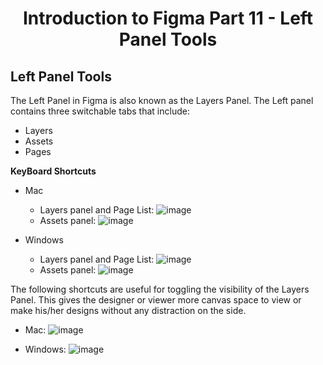 <h1 align="center"> Introduction to Figma Part 11 - Left Panel Tools </h1>

## Left Panel Tools

The Left Panel in Figma is also known as the Layers Panel. The Left panel contains three switchable tabs that include:

- Layers
- Assets
- Pages

**KeyBoard Shortcuts**

- Mac
  - Layers panel and Page List:
  ![image](https://user-images.githubusercontent.com/72400676/140445444-e1d42dac-236c-4c88-849d-3b012f42ef5f.png)
  - Assets panel:
  ![image](https://user-images.githubusercontent.com/72400676/140445484-ef58e2dc-8789-4042-ba57-52b834e07ec0.png)

- Windows
  - Layers panel and Page List:
  ![image](https://user-images.githubusercontent.com/72400676/140445519-f8b7a336-a0c0-4617-bd74-28efe1721565.png)
  - Assets panel:
  ![image](https://user-images.githubusercontent.com/72400676/140445564-913b614f-48eb-4e97-90d1-ec77a7dca077.png)

The following shortcuts are useful for toggling the visibility of the Layers Panel. This gives the designer or viewer more canvas space to view or make his/her designs without any distraction on the side.

- Mac:
![image](https://user-images.githubusercontent.com/72400676/140445633-cdaa1c08-7c59-4fd5-a2cf-28cc07683a6b.png)

- Windows:
![image](https://user-images.githubusercontent.com/72400676/140445667-22ad5caf-2ac1-4a54-a925-40de1bbc6f8b.png)
